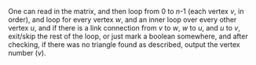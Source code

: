 One can read in the matrix, and then loop from 0 to *n*-1 (each vertex *v*, in order), and loop for every vertex *w*, and an inner loop over every other vertex *u*, and if there is a link connection from *v* to *w*, *w* to *u*, and *u* to *v*, exit/skip the rest of the loop, or just mark a boolean somewhere, and after checking, if there was no triangle found as described, output the vertex number (*v*).
